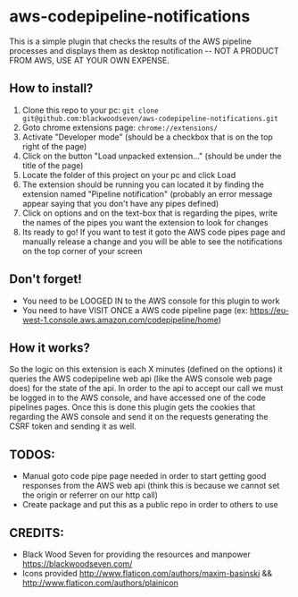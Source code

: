 # aws-codepipeline-notifications

This is a simple plugin that checks the results of the AWS pipeline processes and displays them as desktop notification
-- NOT A PRODUCT FROM AWS, USE AT YOUR OWN EXPENSE.

How to install?
---------------

 1. Clone this repo to your pc: ```git clone git@github.com:blackwoodseven/aws-codepipeline-notifications.git```
 2. Goto chrome extensions page: ```chrome://extensions/```
 3. Activate "Developer mode" (should be a checkbox that is on the top right of the page)
 4. Click on the button "Load unpacked extension..." (should be under the title of the page)
 5. Locate the folder of this project on your pc and click Load
 6. The extension should be running you can located it by finding the extension named "Pipeline notification" (probably an error message appear saying that you don't have any pipes defined)
 7. Click on options and on the text-box that is regarding the pipes, write the names of the pipes you want the extension to look for changes
 8. Its ready to go! If you want to test it goto the AWS code pipes page and manually release a change and you will be able to see the notifications on the top corner of your screen


Don't forget!
-------------

 * You need to be LOOGED IN to the AWS console for this plugin to work
 * You need to have VISIT ONCE a AWS code pipeline page (ex: https://eu-west-1.console.aws.amazon.com/codepipeline/home)


How it works?
-------------

So the logic on this extension is each X minutes (defined on the options) it queries the AWS codepipeline web api (like the AWS console web page does) for the state of the api. In order to the api to accept our call we must be logged in to the AWS console, and have accessed one of the code pipelines pages. Once this is done this plugin gets the cookies that regarding the AWS console and send it on the requests generating the CSRF token and sending it as well.


TODOS:
------

 * Manual goto code pipe page needed in order to start getting good responses from the AWS web api (think this is because we cannot set the origin or referrer on our http call)
 * Create package and put this as a public repo in order to others to use


CREDITS:
--------
* Black Wood Seven for providing the resources and manpower https://blackwoodseven.com/
* Icons provided http://www.flaticon.com/authors/maxim-basinski &&
http://www.flaticon.com/authors/plainicon
